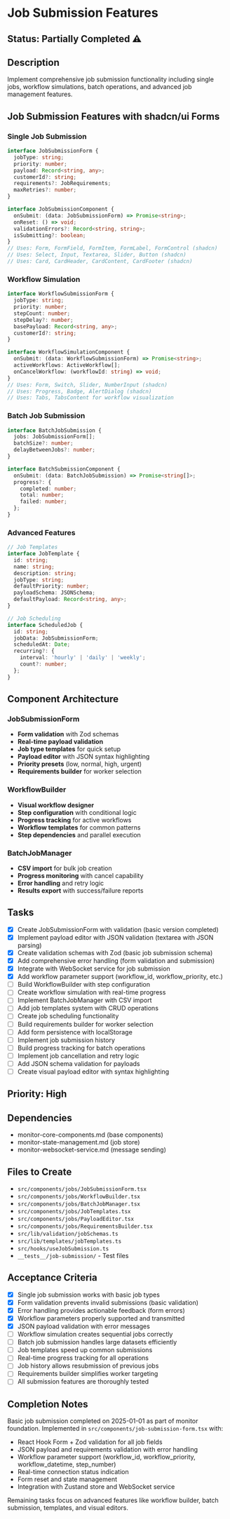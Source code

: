 # Job Submission Features

## Status: Partially Completed ⚠️

## Description
Implement comprehensive job submission functionality including single jobs, workflow simulations, batch operations, and advanced job management features.

## Job Submission Features with shadcn/ui Forms

### Single Job Submission
```typescript
interface JobSubmissionForm {
  jobType: string;
  priority: number;
  payload: Record<string, any>;
  customerId?: string;
  requirements?: JobRequirements;
  maxRetries?: number;
}

interface JobSubmissionComponent {
  onSubmit: (data: JobSubmissionForm) => Promise<string>;
  onReset: () => void;
  validationErrors?: Record<string, string>;
  isSubmitting?: boolean;
}
// Uses: Form, FormField, FormItem, FormLabel, FormControl (shadcn)
// Uses: Select, Input, Textarea, Slider, Button (shadcn)
// Uses: Card, CardHeader, CardContent, CardFooter (shadcn)
```

### Workflow Simulation
```typescript
interface WorkflowSubmissionForm {
  jobType: string;
  priority: number;
  stepCount: number;
  stepDelay?: number;
  basePayload: Record<string, any>;
  customerId?: string;
}

interface WorkflowSimulationComponent {
  onSubmit: (data: WorkflowSubmissionForm) => Promise<string>;
  activeWorkflows: ActiveWorkflow[];
  onCancelWorkflow: (workflowId: string) => void;
}
// Uses: Form, Switch, Slider, NumberInput (shadcn)
// Uses: Progress, Badge, AlertDialog (shadcn)
// Uses: Tabs, TabsContent for workflow visualization
```

### Batch Job Submission
```typescript
interface BatchJobSubmission {
  jobs: JobSubmissionForm[];
  batchSize?: number;
  delayBetweenJobs?: number;
}

interface BatchSubmissionComponent {
  onSubmit: (data: BatchJobSubmission) => Promise<string[]>;
  progress?: {
    completed: number;
    total: number;
    failed: number;
  };
}
```

### Advanced Features
```typescript
// Job Templates
interface JobTemplate {
  id: string;
  name: string;
  description: string;
  jobType: string;
  defaultPriority: number;
  payloadSchema: JSONSchema;
  defaultPayload: Record<string, any>;
}

// Job Scheduling
interface ScheduledJob {
  id: string;
  jobData: JobSubmissionForm;
  scheduledAt: Date;
  recurring?: {
    interval: 'hourly' | 'daily' | 'weekly';
    count?: number;
  };
}
```

## Component Architecture

### JobSubmissionForm
- **Form validation** with Zod schemas
- **Real-time payload validation** 
- **Job type templates** for quick setup
- **Payload editor** with JSON syntax highlighting
- **Priority presets** (low, normal, high, urgent)
- **Requirements builder** for worker selection

### WorkflowBuilder
- **Visual workflow designer** 
- **Step configuration** with conditional logic
- **Progress tracking** for active workflows
- **Workflow templates** for common patterns
- **Step dependencies** and parallel execution

### BatchJobManager
- **CSV import** for bulk job creation
- **Progress monitoring** with cancel capability
- **Error handling** and retry logic
- **Results export** with success/failure reports

## Tasks
- [x] Create JobSubmissionForm with validation (basic version completed)
- [x] Implement payload editor with JSON validation (textarea with JSON parsing)
- [x] Create validation schemas with Zod (basic job submission schema)
- [x] Add comprehensive error handling (form validation and submission)
- [x] Integrate with WebSocket service for job submission
- [x] Add workflow parameter support (workflow_id, workflow_priority, etc.)
- [ ] Build WorkflowBuilder with step configuration
- [ ] Create workflow simulation with real-time progress
- [ ] Implement BatchJobManager with CSV import
- [ ] Add job templates system with CRUD operations
- [ ] Create job scheduling functionality
- [ ] Build requirements builder for worker selection
- [ ] Add form persistence with localStorage
- [ ] Implement job submission history
- [ ] Build progress tracking for batch operations
- [ ] Implement job cancellation and retry logic
- [ ] Add JSON schema validation for payloads
- [ ] Create visual payload editor with syntax highlighting

## Priority: High

## Dependencies
- monitor-core-components.md (base components)
- monitor-state-management.md (job store)
- monitor-websocket-service.md (message sending)

## Files to Create
- `src/components/jobs/JobSubmissionForm.tsx`
- `src/components/jobs/WorkflowBuilder.tsx`
- `src/components/jobs/BatchJobManager.tsx`
- `src/components/jobs/JobTemplates.tsx`
- `src/components/jobs/PayloadEditor.tsx`
- `src/components/jobs/RequirementsBuilder.tsx`
- `src/lib/validation/jobSchemas.ts`
- `src/lib/templates/jobTemplates.ts`
- `src/hooks/useJobSubmission.ts`
- `__tests__/job-submission/` - Test files

## Acceptance Criteria
- [x] Single job submission works with basic job types
- [x] Form validation prevents invalid submissions (basic validation)
- [x] Error handling provides actionable feedback (form errors)
- [x] Workflow parameters properly supported and transmitted
- [x] JSON payload validation with error messages
- [ ] Workflow simulation creates sequential jobs correctly
- [ ] Batch job submission handles large datasets efficiently
- [ ] Job templates speed up common submissions
- [ ] Real-time progress tracking for all operations
- [ ] Job history allows resubmission of previous jobs
- [ ] Requirements builder simplifies worker targeting
- [ ] All submission features are thoroughly tested

## Completion Notes
Basic job submission completed on 2025-01-01 as part of monitor foundation. Implemented in `src/components/job-submission-form.tsx` with:
- React Hook Form + Zod validation for all job fields
- JSON payload and requirements validation with error handling
- Workflow parameter support (workflow_id, workflow_priority, workflow_datetime, step_number)
- Real-time connection status indication
- Form reset and state management
- Integration with Zustand store and WebSocket service

Remaining tasks focus on advanced features like workflow builder, batch submission, templates, and visual editors.